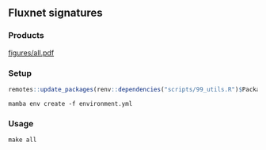 ## Fluxnet signatures

### Products

[figures/all.pdf](figures/all.pdf)

### Setup

```R
remotes::update_packages(renv::dependencies("scripts/99_utils.R")$Package)
```

```shell
mamba env create -f environment.yml
```

### Usage

```shell
make all
```
